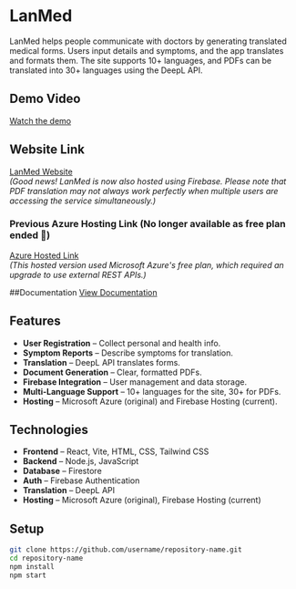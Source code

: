 # LanMed

LanMed helps people communicate with doctors by generating translated medical forms. Users input details and symptoms, and the app translates and formats them. The site supports 10+ languages, and PDFs can be translated into 30+ languages using the DeepL API.

## Demo Video
[Watch the demo](https://www.youtube.com/watch?v=wMBsw8J_37M)

## Website Link
[LanMed Website](https://lanmed2-1.web.app)  
*(Good news! LanMed is now also hosted using Firebase. Please note that PDF translation may not always work perfectly when multiple users are accessing the service simultaneously.)*

### Previous Azure Hosting Link (No longer available as free plan ended 🫤)
[Azure Hosted Link](https://lanmed3-grfhbrbffrhfhwg2.canadacentral-01.azurewebsites.net)  
*(This hosted version used Microsoft Azure's free plan, which required an upgrade to use external REST APIs.)*

##Documentation
[View Documentation](https://docs.google.com/document/d/1UckQy19q-tf2DQaB0unZAAsFjeYFF7EHsH2zY3H5Zz8/edit?usp=sharing)

## Features
- **User Registration** – Collect personal and health info.
- **Symptom Reports** – Describe symptoms for translation.
- **Translation** – DeepL API translates forms.
- **Document Generation** – Clear, formatted PDFs.
- **Firebase Integration** – User management and data storage.
- **Multi-Language Support** – 10+ languages for the site, 30+ for PDFs.
- **Hosting** – Microsoft Azure (original) and Firebase Hosting (current).

## Technologies
- **Frontend** – React, Vite, HTML, CSS, Tailwind CSS
- **Backend** – Node.js, JavaScript
- **Database** – Firestore
- **Auth** – Firebase Authentication
- **Translation** – DeepL API
- **Hosting** – Microsoft Azure (original), Firebase Hosting (current)

## Setup
```bash
git clone https://github.com/username/repository-name.git
cd repository-name
npm install
npm start
